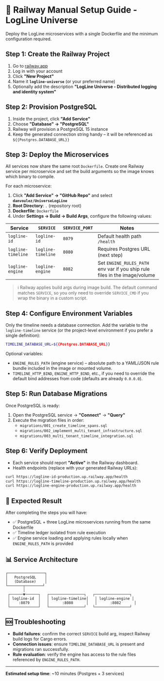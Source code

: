 # 🚀 Railway Manual Setup Guide - LogLine Universe

Deploy the LogLine microservices with a single Dockerfile and the minimum configuration required.

## Step 1: Create the Railway Project

1. Go to [railway.app](https://railway.app)
2. Log in with your account
3. Click **"New Project"**
4. Name it **`logline-universe`** (or your preferred name)
5. Optionally add the description **"LogLine Universe - Distributed logging and identity system"**

## Step 2: Provision PostgreSQL

1. Inside the project, click **"Add Service"**
2. Choose **"Database" → "PostgreSQL"**
3. Railway will provision a PostgreSQL 15 instance
4. Keep the generated connection string handy – it will be referenced as `${{Postgres.DATABASE_URL}}`

## Step 3: Deploy the Microservices

All services now share the same root `Dockerfile`. Create one Railway service per microservice and set the build arguments so the image knows which binary to compile.

For each microservice:

1. Click **"Add Service" → "GitHub Repo"** and select **`danvoulez/UniverseLogLine`**
2. **Root Directory**: `.` (repository root)
3. **Dockerfile**: `Dockerfile`
4. Under **Settings → Build → Build Args**, configure the following values:

| Service            | `SERVICE`           | `SERVICE_PORT` | Notes |
|--------------------|--------------------|----------------|-------|
| `logline-id`       | `logline-id`       | `8079`         | Default health path `/health`
| `logline-timeline` | `logline-timeline` | `8080`         | Requires Postgres URL (next step)
| `logline-engine`   | `logline-engine`   | `8082`         | Set `ENGINE_RULES_PATH` env var if you ship rule files in the image/volume

> ℹ️ Railway applies build args during image build. The default command matches `SERVICE`, so you only need to override `SERVICE_CMD` if you wrap the binary in a custom script.

## Step 4: Configure Environment Variables

Only the timeline needs a database connection. Add the variable to the `logline-timeline` service (or the project-level environment if you prefer a single definition):

```bash
TIMELINE_DATABASE_URL=${{Postgres.DATABASE_URL}}
```

Optional variables:

- `ENGINE_RULES_PATH` (engine service) – absolute path to a YAML/JSON rule bundle included in the image or mounted volume.
- `TIMELINE_HTTP_BIND`, `ENGINE_HTTP_BIND`, etc., if you need to override the default bind addresses from code (defaults are already `0.0.0.0`).

## Step 5: Run Database Migrations

Once PostgreSQL is ready:

1. Open the PostgreSQL service → **"Connect"** → **"Query"**
2. Execute the migration files in order:
   - `migrations/001_create_timeline_spans.sql`
   - `migrations/002_implement_multi_tenant_infrastructure.sql`
   - `migrations/003_multi_tenant_timeline_integration.sql`

## Step 6: Verify Deployment

- Each service should report **"Active"** in the Railway dashboard.
- Health endpoints (replace with your generated Railway URLs):

```bash
curl https://logline-id-production.up.railway.app/health
curl https://logline-timeline-production.up.railway.app/health
curl https://logline-engine-production.up.railway.app/health
```

## 🎯 Expected Result

After completing the steps you will have:

- ✅ PostgreSQL + three LogLine microservices running from the same Dockerfile
- ✅ Timeline ledger isolated from rule execution
- ✅ Engine service loading and applying rules locally when `ENGINE_RULES_PATH` is provided

## 📊 Service Architecture

```
┌─────────────────┐
│   PostgreSQL    │
│   (Database)    │
└───────┬────────┘
        │
 ┌──────▼──────┐   ┌────────────────┐   ┌────────────────┐
 │ logline-id  │   │ logline-timeline│   │ logline-engine │
 │    :8079    │   │      :8080      │   │      :8082      │
 └─────────────┘   └────────────────┘   └────────────────┘
```

## 🆘 Troubleshooting

- **Build failures**: confirm the correct `SERVICE` build arg, inspect Railway build logs for Cargo errors.
- **Connection issues**: ensure `TIMELINE_DATABASE_URL` is present and migrations ran successfully.
- **Rule evaluation**: verify the engine has access to the rule files referenced by `ENGINE_RULES_PATH`.

---

**Estimated setup time**: ~10 minutes (Postgres + 3 services)

